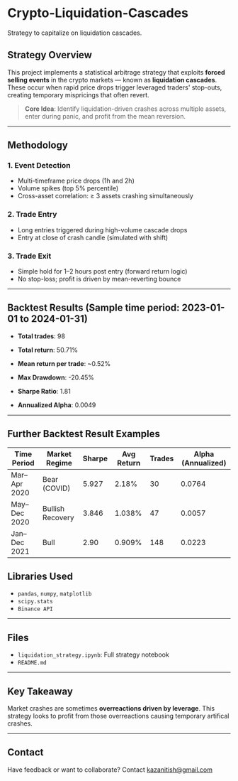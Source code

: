 # Crypto-Liquidation-Cascades
Strategy to capitalize on liquidation cascades.
## Strategy Overview
This project implements a statistical arbitrage strategy that exploits **forced selling events** in the crypto markets — known as **liquidation cascades**. These occur when rapid price drops trigger leveraged traders' stop-outs, creating temporary mispricings that often revert.

> **Core Idea**: Identify liquidation-driven crashes across multiple assets, enter during panic, and profit from the mean reversion.

---

## Methodology

### 1. **Event Detection**
- Multi-timeframe price drops (1h and 2h)
- Volume spikes (top 5% percentile)
- Cross-asset correlation: ≥ 3 assets crashing simultaneously

### 2. **Trade Entry**
- Long entries triggered during high-volume cascade drops
- Entry at close of crash candle (simulated with shift)

### 3. **Trade Exit**
- Simple hold for 1–2 hours post entry (forward return logic)
- No stop-loss; profit is driven by mean-reverting bounce

---

## Backtest Results (Sample time period: 2023-01-01 to 2024-01-31)

- **Total trades**: 98
- **Total return**: 50.71%
- **Mean return per trade**: ~0.52%  
- **Max Drawdown**: -20.45%  
- **Sharpe Ratio**: 1.81
  
- **Annualized Alpha**: 0.0049
---

## Further Backtest Result Examples

| Time Period        | Market Regime     | Sharpe | Avg Return | Trades | Alpha (Annualized)             |
|--------------------|-------------------|--------|------------|--------|--------------------------------|
| Mar–Apr 2020       | Bear (COVID)      | 5.927  | 2.18%      | 30     | 0.0764                         |
| May–Dec 2020       | Bullish Recovery  | 3.846  | 1.038%     | 47     | 0.0057                         |
| Jan–Dec 2021       | Bull              | 2.90   | 0.909%     | 148    | 0.0223                         |


## Libraries Used
- `pandas`, `numpy`, `matplotlib`
- `scipy.stats`
- `Binance API`

---

## Files
- `liquidation_strategy.ipynb`: Full strategy notebook
- `README.md`
---

## Key Takeaway
Market crashes are sometimes **overreactions driven by leverage**. This strategy looks to profit from those overreactions causing temporary artifical crashes.

---

## Contact
Have feedback or want to collaborate? Contact kazanitish@gmail.com
